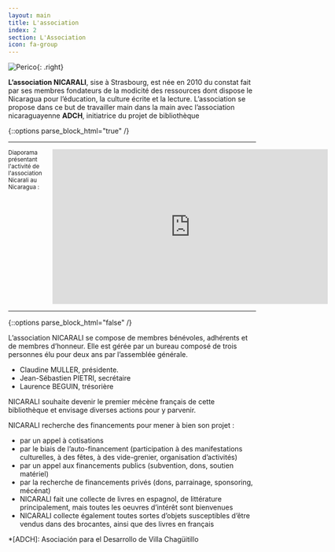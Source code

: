 ```yaml
---
layout: main
title: L'association
index: 2
section: L'Association
icon: fa-group
---
```


![Perico](http://nicarali.files.wordpress.com/2010/08/perico.png?w=950){: .right}

**L’association NICARALI**, sise à Strasbourg, est née en 2010 du constat fait par ses membres fondateurs de la modicité des ressources dont dispose le Nicaragua pour l’éducation, la  culture écrite et la lecture. L’association se propose  dans ce but de travailler main dans la main avec l’association nicaraguayenne **ADCH**, initiatrice du projet de bibliothèque

{::options parse_block_html="true" /}
<hr />
<div class="small-12 medium-6 medium-offset-3 columns">
<small>Diaporama présentant l'activité de l'association Nicarali au Nicaragua :</small>
<div class="flex-video widescreen">
<iframe width="560" height="315" src="https://www.youtube.com/embed/vQEHqTqnJs4" frameborder="0" allowfullscreen></iframe>
</div>
</div>
<hr />
{::options parse_block_html="false" /}

L’association NICARALI se compose de membres bénévoles, adhérents et  de membres d’honneur. Elle est gérée par un bureau composé de trois personnes élu pour deux ans par l’assemblée générale.

+ Claudine MULLER, présidente.
+ Jean-Sébastien PIETRI, secrétaire
+ Laurence BEGUIN, trésorière

NICARALI souhaite devenir le premier mécène français de cette bibliothèque et envisage diverses actions pour y parvenir.

NICARALI recherche des financements pour mener à bien son projet :

+   par un appel à cotisations
+   par le biais de l’auto-financement (participation à des manifestations culturelles, à des fêtes, à des vide-grenier, organisation d’activités)
+   par un appel aux financements publics (subvention, dons, soutien matériel)
+   par la recherche de financements  privés (dons, parrainage, sponsoring, mécénat)
+   NICARALI fait une collecte de livres en espagnol, de littérature principalement, mais toutes les oeuvres d’intérêt sont bienvenues
+   NICARALI collecte également toutes sortes d’objets susceptibles d’être vendus dans des brocantes, ainsi que des livres en français

*[ADCH]: Asociación para el Desarrollo de Villa Chagüitillo

